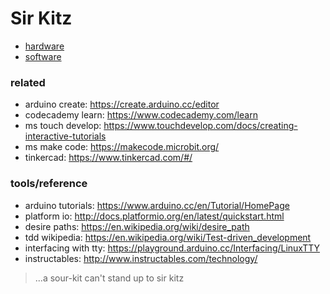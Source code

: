 # Sir Kitz

- [hardware](/hardware)
- [software](/interface)

### related

- arduino create: https://create.arduino.cc/editor
- codecademy learn: https://www.codecademy.com/learn
- ms touch develop: https://www.touchdevelop.com/docs/creating-interactive-tutorials
- ms make code: https://makecode.microbit.org/ 
- tinkercad: https://www.tinkercad.com/#/

### tools/reference

- arduino tutorials: https://www.arduino.cc/en/Tutorial/HomePage
- platform io: http://docs.platformio.org/en/latest/quickstart.html
- desire paths: https://en.wikipedia.org/wiki/desire_path
- tdd wikipedia: https://en.wikipedia.org/wiki/Test-driven_development
- interfacing with tty: https://playground.arduino.cc/Interfacing/LinuxTTY
- instructables: http://www.instructables.com/technology/

> ...a sour-kit can't stand up to sir kitz


